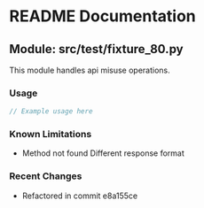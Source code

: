 # README Documentation

## Module: src/test/fixture_80.py

This module handles api misuse operations.

### Usage

```javascript
// Example usage here
```

### Known Limitations

- Method not found Different response format

### Recent Changes

- Refactored in commit e8a155ce
